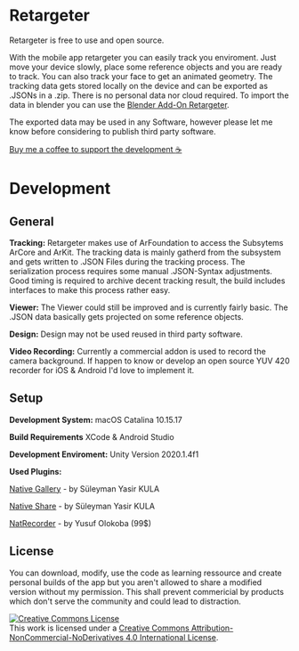 # Retargeter

Retargeter is free to use and open source.

With the mobile app retargeter you can easily track you enviroment. Just move your device slowly, place some reference objects and you are ready to track. You can also track your face to get an animated geometry. The tracking data gets stored locally on the device and can be exported as .JSONs in a .zip. There is no personal data nor cloud required. To import the data in blender you can use the [Blender Add-On Retargeter](https://github.com/cgtinker/Retargeter).

The exported data may be used in any Software, however please let me know before considering to publish third party software.

[Buy me a coffee to support the development :coffee:](https://www.buymeacoffee.com/cgtinker)


# Development

## General
**Tracking:**
Retargeter makes use of ArFoundation to access the Subsytems ArCore and ArKit. The tracking data is mainly gatherd from the subsystem and gets written to .JSON Files during the tracking process. The serialization process requires some manual .JSON-Syntax adjustments. Good timing is required to archive decent tracking result, the build includes interfaces to make this process rather easy.

**Viewer:**
The Viewer could still be improved and is currently fairly basic. The .JSON data basically gets projected on some reference objects.

**Design:**
Design may not be used reused in third party software.

**Video Recording:**
Currently a commercial addon is used to record the camera background. If happen to know or develop an open source YUV 420 recorder for iOS & Android I'd love to implement it.

## Setup

**Development System:**
macOS Catalina 10.15.17


**Build Requirements**
XCode & Android Studio


**Development Enviroment:**
Unity Version 2020.1.4f1


**Used Plugins:**

[Native Gallery](https://github.com/yasirkula/UnityNativeGallery) - by Süleyman Yasir KULA

[Native Share](https://github.com/yasirkula/UnityNativeShare) - by Süleyman Yasir KULA

[NatRecorder](https://assetstore.unity.com/packages/tools/integration/natcorder-video-recording-api-102645) - by Yusuf Olokoba (99$)


## License
You can download, modify, use the code as learning ressource and create personal builds of the app but you aren't allowed to share a modified version without my permission. This shall prevent commericial by products which don't serve the community and could lead to distraction.

<a rel="license" href="http://creativecommons.org/licenses/by-nc-nd/4.0/"><img alt="Creative Commons License" style="border-width:0" src="https://i.creativecommons.org/l/by-nc-nd/4.0/88x31.png" /></a><br />This work is licensed under a <a rel="license" href="http://creativecommons.org/licenses/by-nc-nd/4.0/">Creative Commons Attribution-NonCommercial-NoDerivatives 4.0 International License</a>.
